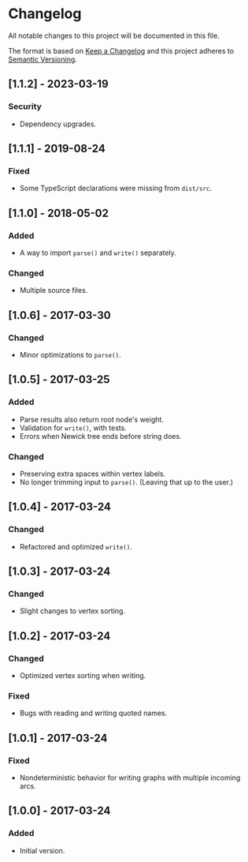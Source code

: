 # Changelog

All notable changes to this project will be documented in this file.

The format is based on [Keep a Changelog](http://keepachangelog.com/en/1.0.0/) and this project adheres to [Semantic Versioning](http://semver.org/spec/v2.0.0.html).

## [1.1.2] - 2023-03-19

### Security

-   Dependency upgrades.

## [1.1.1] - 2019-08-24

### Fixed

-   Some TypeScript declarations were missing from `dist/src`.

## [1.1.0] - 2018-05-02

### Added

-   A way to import `parse()` and `write()` separately.

### Changed

-   Multiple source files.

## [1.0.6] - 2017-03-30

### Changed

-   Minor optimizations to `parse()`.

## [1.0.5] - 2017-03-25

### Added

-   Parse results also return root node's weight.
-   Validation for `write()`, with tests.
-   Errors when Newick tree ends before string does.

### Changed

-   Preserving extra spaces within vertex labels.
-   No longer trimming input to `parse()`. (Leaving that up to the user.)

## [1.0.4] - 2017-03-24

### Changed

-   Refactored and optimized `write()`.

## [1.0.3] - 2017-03-24

### Changed

-   Slight changes to vertex sorting.

## [1.0.2] - 2017-03-24

### Changed

-   Optimized vertex sorting when writing.

### Fixed

-   Bugs with reading and writing quoted names.

## [1.0.1] - 2017-03-24

### Fixed

-   Nondeterministic behavior for writing graphs with multiple incoming arcs.

## [1.0.0] - 2017-03-24

### Added

-   Initial version.
